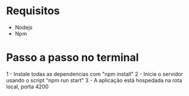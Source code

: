 # Requisitos

- Nodejs
- Npm

# Passo a passo no terminal

1 - Instale todas as dependencias com "npm install"
2 - Inicie o servidor usando o script "npm run start"
3 - A aplicação está hospedada na rota local, porta 4200
